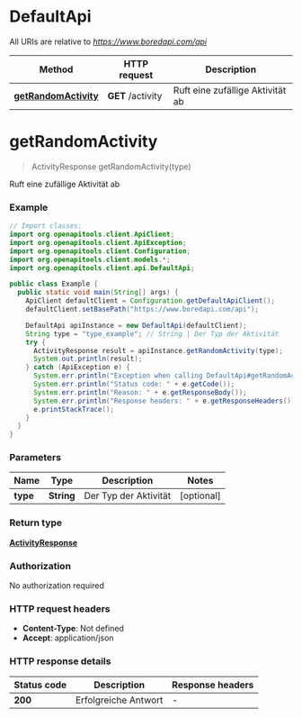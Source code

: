 # DefaultApi

All URIs are relative to *https://www.boredapi.com/api*

| Method | HTTP request | Description |
|------------- | ------------- | -------------|
| [**getRandomActivity**](DefaultApi.md#getRandomActivity) | **GET** /activity | Ruft eine zufällige Aktivität ab |


<a name="getRandomActivity"></a>
# **getRandomActivity**
> ActivityResponse getRandomActivity(type)

Ruft eine zufällige Aktivität ab

### Example
```java
// Import classes:
import org.openapitools.client.ApiClient;
import org.openapitools.client.ApiException;
import org.openapitools.client.Configuration;
import org.openapitools.client.models.*;
import org.openapitools.client.api.DefaultApi;

public class Example {
  public static void main(String[] args) {
    ApiClient defaultClient = Configuration.getDefaultApiClient();
    defaultClient.setBasePath("https://www.boredapi.com/api");

    DefaultApi apiInstance = new DefaultApi(defaultClient);
    String type = "type_example"; // String | Der Typ der Aktivität
    try {
      ActivityResponse result = apiInstance.getRandomActivity(type);
      System.out.println(result);
    } catch (ApiException e) {
      System.err.println("Exception when calling DefaultApi#getRandomActivity");
      System.err.println("Status code: " + e.getCode());
      System.err.println("Reason: " + e.getResponseBody());
      System.err.println("Response headers: " + e.getResponseHeaders());
      e.printStackTrace();
    }
  }
}
```

### Parameters

| Name | Type | Description  | Notes |
|------------- | ------------- | ------------- | -------------|
| **type** | **String**| Der Typ der Aktivität | [optional] |

### Return type

[**ActivityResponse**](ActivityResponse.md)

### Authorization

No authorization required

### HTTP request headers

 - **Content-Type**: Not defined
 - **Accept**: application/json

### HTTP response details
| Status code | Description | Response headers |
|-------------|-------------|------------------|
| **200** | Erfolgreiche Antwort |  -  |

